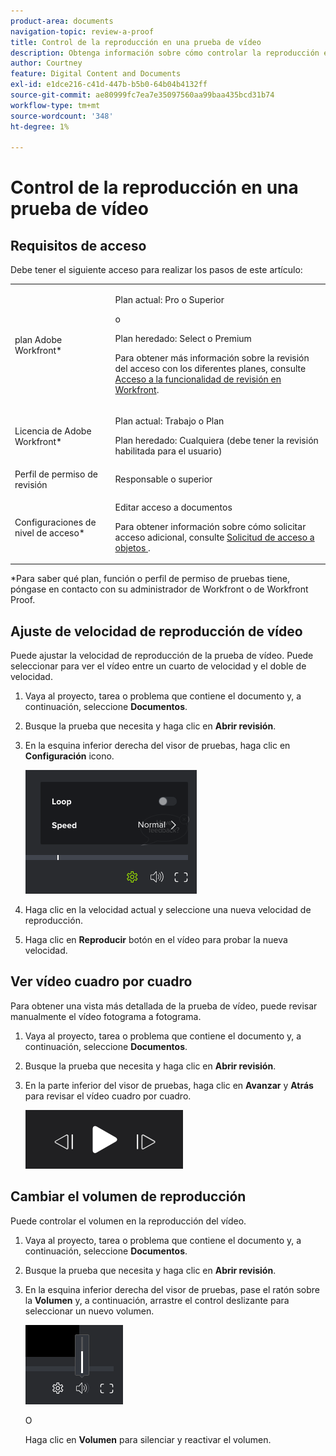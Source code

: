 ```yaml
---
product-area: documents
navigation-topic: review-a-proof
title: Control de la reproducción en una prueba de vídeo
description: Obtenga información sobre cómo controlar la reproducción en una prueba de vídeo.
author: Courtney
feature: Digital Content and Documents
exl-id: e1dce216-c41d-447b-b5b0-64b04b4132ff
source-git-commit: ae80999fc7ea7e35097560aa99baa435bcd31b74
workflow-type: tm+mt
source-wordcount: '348'
ht-degree: 1%

---
```


# Control de la reproducción en una prueba de vídeo

## Requisitos de acceso

Debe tener el siguiente acceso para realizar los pasos de este artículo:

<table style="table-layout:auto"> 
 <col> 
 <col> 
 <tbody> 
  <tr> 
   <td role="rowheader">plan Adobe Workfront*</td> 
   <td> <p>Plan actual: Pro o Superior</p> <p>o</p> <p>Plan heredado: Select o Premium</p> <p>Para obtener más información sobre la revisión del acceso con los diferentes planes, consulte <a href="/help/quicksilver/administration-and-setup/manage-workfront/configure-proofing/access-to-proofing-functionality.md" class="MCXref xref">Acceso a la funcionalidad de revisión en Workfront</a>.</p> </td> 
  </tr> 
  <tr> 
   <td role="rowheader">Licencia de Adobe Workfront*</td> 
   <td> <p>Plan actual: Trabajo o Plan</p> <p>Plan heredado: Cualquiera (debe tener la revisión habilitada para el usuario)</p> </td> 
  </tr> 
  <tr> 
   <td role="rowheader">Perfil de permiso de revisión </td> 
   <td>Responsable o superior</td> 
  </tr> 
  <tr> 
   <td role="rowheader">Configuraciones de nivel de acceso*</td> 
   <td> <p>Editar acceso a documentos</p> <p>Para obtener información sobre cómo solicitar acceso adicional, consulte <a href="../../../../workfront-basics/grant-and-request-access-to-objects/request-access.md" class="MCXref xref">Solicitud de acceso a objetos </a>.</p> </td> 
  </tr> 
 </tbody> 
</table>

&#42;Para saber qué plan, función o perfil de permiso de pruebas tiene, póngase en contacto con su administrador de Workfront o de Workfront Proof.

## Ajuste de velocidad de reproducción de vídeo

Puede ajustar la velocidad de reproducción de la prueba de vídeo. Puede seleccionar para ver el vídeo entre un cuarto de velocidad y el doble de velocidad.

1. Vaya al proyecto, tarea o problema que contiene el documento y, a continuación, seleccione **Documentos**.
1. Busque la prueba que necesita y haga clic en **Abrir revisión**.

1. En la esquina inferior derecha del visor de pruebas, haga clic en **Configuración** icono.

   ![phq_viewer_video_playbackspeed__2_.png](assets/phq-viewer-video-playbackspeed--2-.png)

1. Haga clic en la velocidad actual y seleccione una nueva velocidad de reproducción.
1. Haga clic en **Reproducir** botón en el vídeo para probar la nueva velocidad.

## Ver vídeo cuadro por cuadro

Para obtener una vista más detallada de la prueba de vídeo, puede revisar manualmente el vídeo fotograma a fotograma.

1. Vaya al proyecto, tarea o problema que contiene el documento y, a continuación, seleccione **Documentos**.
1. Busque la prueba que necesita y haga clic en **Abrir revisión**.

1. En la parte inferior del visor de pruebas, haga clic en **Avanzar** y **Atrás** para revisar el vídeo cuadro por cuadro.

   ![](assets/frame-.png)

## Cambiar el volumen de reproducción

Puede controlar el volumen en la reproducción del vídeo.

1. Vaya al proyecto, tarea o problema que contiene el documento y, a continuación, seleccione **Documentos**.
1. Busque la prueba que necesita y haga clic en **Abrir revisión**.

1. En la esquina inferior derecha del visor de pruebas, pase el ratón sobre la **Volumen** y, a continuación, arrastre el control deslizante para seleccionar un nuevo volumen.

   ![](assets/phq-viewer-volume.png)

   O

   Haga clic en **Volumen** para silenciar y reactivar el volumen.
